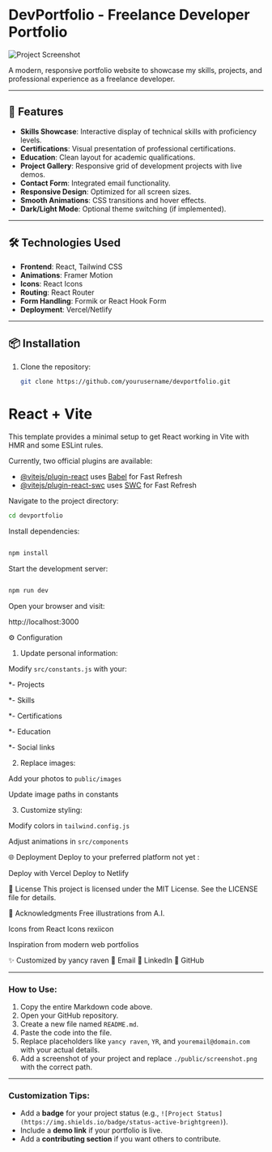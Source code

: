 # DevPortfolio - Freelance Developer Portfolio

![Project Screenshot](./public/screenshot.png) <!-- Replace with your actual screenshot -->

A modern, responsive portfolio website to showcase my skills, projects, and professional experience as a freelance developer.

---

## 🚀 Features

- **Skills Showcase**: Interactive display of technical skills with proficiency levels.
- **Certifications**: Visual presentation of professional certifications.
- **Education**: Clean layout for academic qualifications.
- **Project Gallery**: Responsive grid of development projects with live demos.
- **Contact Form**: Integrated email functionality.
- **Responsive Design**: Optimized for all screen sizes.
- **Smooth Animations**: CSS transitions and hover effects.
- **Dark/Light Mode**: Optional theme switching (if implemented).

---

## 🛠️ Technologies Used

- **Frontend**: React, Tailwind CSS
- **Animations**: Framer Motion
- **Icons**: React Icons
- **Routing**: React Router
- **Form Handling**: Formik or React Hook Form
- **Deployment**: Vercel/Netlify

---

## 📦 Installation

1. Clone the repository:
   ```bash
   git clone https://github.com/yourusername/devportfolio.git
   ```
# React + Vite

This template provides a minimal setup to get React working in Vite with HMR and some ESLint rules.

Currently, two official plugins are available:

- [@vitejs/plugin-react](https://github.com/vitejs/vite-plugin-react/blob/main/packages/plugin-react/README.md) uses [Babel](https://babeljs.io/) for Fast Refresh
- [@vitejs/plugin-react-swc](https://github.com/vitejs/vite-plugin-react-swc) uses [SWC](https://swc.rs/) for Fast Refresh

Navigate to the project directory:

```bash
cd devportfolio
```
Install dependencies:

```bash

npm install
```
Start the development server:

```bash

npm run dev
```
Open your browser and visit:


http://localhost:3000

⚙️ Configuration
1. Update personal information:

Modify ``src/constants.js`` with your:

*- Projects

*- Skills

*- Certifications

*- Education

*- Social links

2. Replace images:

Add your photos to ``public/images``

Update image paths in constants

3. Customize styling:

Modify colors in ``tailwind.config.js``

Adjust animations in ``src/components``

🌐 Deployment
Deploy to your preferred platform not yet :

Deploy with Vercel
Deploy to Netlify

📄 License
This project is licensed under the MIT License. See the LICENSE file for details.

🙏 Acknowledgments
Free illustrations from A.I.

Icons from React Icons rexiicon

Inspiration from modern web portfolios

✨ Customized by yancy raven
📧 Email
🔗 LinkedIn
🐙 GitHub



---

### How to Use:
1. Copy the entire Markdown code above.
2. Open your GitHub repository.
3. Create a new file named `README.md`.
4. Paste the code into the file.
5. Replace placeholders like `yancy raven`, `YR`, and `youremail@domain.com` with your actual details.
6. Add a screenshot of your project and replace `./public/screenshot.png` with the correct path.

---

### Customization Tips:
- Add a **badge** for your project status (e.g., `![Project Status](https://img.shields.io/badge/status-active-brightgreen)`).
- Include a **demo link** if your portfolio is live.
- Add a **contributing section** if you want others to contribute.

